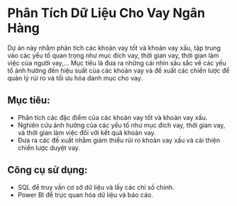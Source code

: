 
# Phân Tích Dữ Liệu Cho Vay Ngân Hàng
Dự án này nhằm phân tích các khoản vay tốt và khoản vay xấu, tập trung vào các yếu tố quan trọng như mục đích vay, thời gian vay, thời gian làm việc của người vay,... Mục tiêu là đưa ra những cái nhìn sâu sắc về các yếu tố ảnh hưởng đến hiệu suất của các khoản vay và đề xuất các chiến lược để quản lý rủi ro và tối ưu hóa danh mục cho vay.
## Mục tiêu:
- Phân tích các đặc điểm của các khoản vay tốt và khoản vay xấu.
- Nghiên cứu ảnh hưởng của các yếu tố như mục đích vay, thời gian vay, và thời gian làm việc đối với kết quả khoản vay.
- Đưa ra các đề xuất nhằm giảm thiểu rủi ro khoản vay xấu và cải thiện chiến lược duyệt vay.
## Công cụ sử dụng:
- SQL để truy vấn cơ sở dữ liệu và lấy các chỉ số chính.
- Power BI để trực quan hóa dữ liệu và báo cáo.

